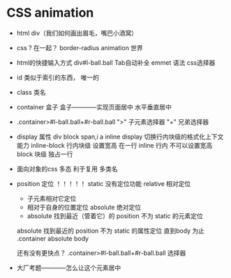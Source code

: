 # CSS animation


- html
  div（我们如何画出眉毛，嘴巴小酒窝）
    
- css
  ? 在一起？
  border-radius
  animation 世界

- html的快捷输入方式
  div#l-ball.ball  Tab自动补全
  emmet 语法 css选择器
- id 类似于索引的东西， 唯一的
- class 类名  
- container 盒子
  盒子————实现页面居中
  水平垂直居中
- .container>#l-ball.ball+#r-ball.ball
  ">" 子元素选择器
  "+" 兄弟选择器

- display 属性
  div block
  span,i a inline
  display 切换行内块级的格式化上下文能力
  inline-block 行内块级 设置宽高 在一行
  inline 行内 不可以设置宽高
  block 块级 独占一行
  
- 面向对象的css
  多态
  利于复用 多类名
- position 定位  ！！！！！
  static 没有定位功能
  relative 相对定位
   - 子元素相对它定位
   - 相对于自身的位置定位
  absolute 绝对定位
  - absolute 找到最近（管着它）的 position 不为 static 的元素定位

  absolute 找到最近的 position 不为 static 的属性定位
  直到body 为止
  .container absolute body
  
  
  
  还有没有更快点？
  .container>#l-ball.ball+#r-ball.ball 
  选择器

- 大厂考题————怎么让这个元素居中